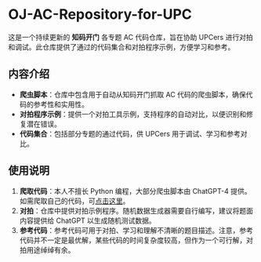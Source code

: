 # OJ-AC-Repository-for-UPC

这是一个持续更新的 **知码开门** 各专题 AC 代码仓库，旨在协助 UPCers 进行对拍和调试。此仓库提供了通过的代码集合和对拍程序示例，方便学习和参考。

## 内容介绍

- **爬虫脚本**：仓库中包含用于自动从知码开门抓取 AC 代码的爬虫脚本，确保代码的参考性和实用性。
- **对拍程序示例**：提供一个对拍工具示例，支持程序的自动对比，以便识别和修复潜在错误。
- **代码集合**：包括部分专题的通过代码，供 UPCers 用于调试、学习和参考对比。

## 使用说明

1. **爬取代码**：本人不擅长 Python 编程，大部分爬虫脚本由 ChatGPT-4 提供。如需爬取自己的代码，可[点击这里](docs/Crawler.md)。
2. **对拍**：仓库中提供对拍示例程序。随机数据生成器需要自行编写，建议将题面内容提供给 ChatGPT 以生成随机测试数据。
3. **参考代码**：参考代码可用于对拍、学习和理解不清晰的题目描述。注意，参考代码并不一定是最优解，某些代码的时间复杂度较高，但作为一个可行解，对拍用途绰绰有余。
